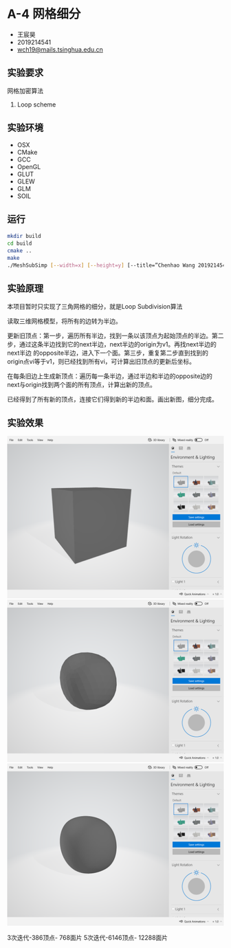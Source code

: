 # A-4 网格细分

- 王宸昊
- 2019214541
- wch19@mails.tsinghua.edu.cn

## 实验要求

网格加密算法

1. Loop scheme

## 实验环境

- OSX
- CMake
- GCC
- OpenGL
- GLUT
- GLEW
- GLM
- SOIL

## 运行

```bash
mkdir build
cd build
cmake ..
make
./MeshSubSimp [--width=x] [--height=y] [--title=”Chenhao Wang 2019214541”]
```

## 实验原理

本项目暂时只实现了三角网格的细分，就是Loop Subdivision算法

读取三维网格模型，将所有的边转为半边。

更新旧顶点：第一步，遍历所有半边，找到一条以该顶点为起始顶点的半边。第二步，通过这条半边找到它的next半边，next半边的origin为v1。再找next半边的next半边 的opposite半边，进入下一个面。第三步，重复第二步直到找到的origin点vi等于v1，则已经找到所有vi，可计算出旧顶点的更新后坐标。

在每条旧边上生成新顶点：遍历每一条半边，通过半边和半边的opposite边的next与origin找到两个面的所有顶点，计算出新的顶点。

已经得到了所有新的顶点，连接它们得到新的半边和面。画出新图，细分完成。


## 实验效果

![./results/cube-1.png](./results/cube-1.png)
![./results/cube-1.png](./results/cube-2.png)
![./results/cube-1.png](./results/cube-3.png)

3次迭代-386顶点- 768面片
5次迭代-6146顶点- 12288面片


